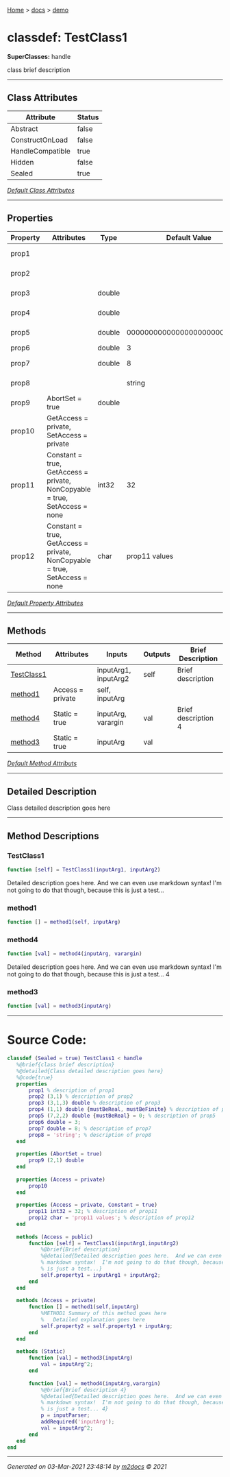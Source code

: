 [Home](../index.md) > [docs](../docs_index.md) > [demo](demo_index.md)  


# classdef: TestClass1

**SuperClasses:** handle

class brief description

 ***

## Class Attributes

| Attribute         | Status   | 
| ----------------- | -------- | 
| Abstract | false | 
| ConstructOnLoad | false | 
| HandleCompatible | true | 
| Hidden | false | 
| Sealed | true | 


[*Default Class Attributes*](https://www.mathworks.com/help/matlab/matlab_oop/class-attributes.html)

 ***

## Properties

| Property | Attributes  | Type | Default Value | Description |
| -------- | ----------- | ---- | ------------- | ----------- |
| prop1 |   |  |  | description of prop1 |
| prop2 |   |  |  | description of prop2 |
| prop3 |   | double |  | description of prop3 |
| prop4 |   | double |  | description of prop4 |
| prop5 |   | double | 0000000000000000000000000000 | description of prop5 |
| prop6 |   | double | 3 |  |
| prop7 |   | double | 8 | description of prop7 |
| prop8 |   |  | string | description of prop8 |
| prop9 | AbortSet = true | double |  |  |
| prop10 | GetAccess = private, SetAccess = private |  |  |  |
| prop11 | Constant = true, GetAccess = private, NonCopyable = true, SetAccess = none | int32 | 32 | description of prop11 |
| prop12 | Constant = true, GetAccess = private, NonCopyable = true, SetAccess = none | char | prop11 values | description of prop12 |

[*Default Property Attributes*](https://www.mathworks.com/help/matlab/matlab_oop/property-attributes.html)

 ***

## Methods

| Method | Attributes | Inputs | Outputs | Brief Description |
| ------ | ---------- | ------ | ------- | ----------------- |
| [TestClass1](#testclass1) |   | inputArg1, inputArg2 | self | Brief description |
| [method1](#method1) | Access = private | self, inputArg |  |  |
| [method4](#method4) | Static = true | inputArg, varargin | val | Brief description 4 |
| [method3](#method3) | Static = true | inputArg | val |  |


[*Default Method Attributs*](https://www.mathworks.com/help/matlab/matlab_oop/method-attributes.html)

 ***

## Detailed Description

Class detailed description goes here

 ***

## Method Descriptions

 ### TestClass1

```matlab
function [self] = TestClass1(inputArg1, inputArg2)
```
Detailed description goes here.  And we can even use
markdown syntax!  I'm not going to do that though, because this
is just a test...
 ### method1

```matlab
function [] = method1(self, inputArg)
```

 ### method4

```matlab
function [val] = method4(inputArg, varargin)
```
Detailed description goes here.  And we can even use
markdown syntax!  I'm not going to do that though, because this
is just a test... 4
 ### method3

```matlab
function [val] = method3(inputArg)
```



 
 *** 

# Source Code:

 ```matlab 
 classdef (Sealed = true) TestClass1 < handle
    %@brief{class brief description}
    %@detailed{Class detailed description goes here}
    %@code{true}
    properties 
        prop1 % description of prop1
        prop2 (3,1) % description of prop2
        prop3 (3,1,3) double % description of prop3
        prop4 (1,1) double {mustBeReal, mustBeFinite} % description of prop4
        prop5 (7,2,2) double {mustBeReal} = 0; % description of prop5
        prop6 double = 3;
        prop7 double = 8; % description of prop7
        prop8 = 'string'; % description of prop8
    end
    
    properties (AbortSet = true)
        prop9 (2,1) double
    end
    
    properties (Access = private)
        prop10
    end
    
    properties (Access = private, Constant = true)
        prop11 int32 = 32; % description of prop11
        prop12 char = 'prop11 values'; % description of prop12
    end
    
    methods (Access = public)
        function [self] = TestClass1(inputArg1,inputArg2)
            %@brief{Brief description}
            %@detailed{Detailed description goes here.  And we can even use
            % markdown syntax!  I'm not going to do that though, because this
            % is just a test...}
            self.property1 = inputArg1 + inputArg2;
        end
    end
    
    methods (Access = private)
        function [] = method1(self,inputArg)
            %METHOD1 Summary of this method goes here
            %   Detailed explanation goes here
            self.property2 = self.property1 + inputArg;
        end
    end
    
    methods (Static)
        function [val] = method3(inputArg)
            val = inputArg^2;
        end
        
        function [val] = method4(inputArg,varargin)
            %@brief{Brief description 4}
            %@detailed{Detailed description goes here.  And we can even use
            % markdown syntax!  I'm not going to do that though, because this
            % is just a test... 4}
            p = inputParser;
            addRequired('inputArg');
            val = inputArg^2;
        end
    end
end 
``` 
 
***

*Generated on 03-Mar-2021 23:48:14 by [m2docs](https://github.com/crgnam-research/m2docs) © 2021*
